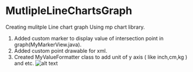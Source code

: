 # MutlipleLineChartsGraph

Creating mulitple Line chart graph Using mp chart library.
1)  Added custom marker to display value of intersection point in graph(MyMarkerView.java).
2)  Added custom point drawable for xml.
3)  Created MyValueFormatter class to add unit of y axis ( like inch,cm,kg ) and etc.
![alt text](https://photos.app.goo.gl/Fdva6k9axMff9AyF9)
